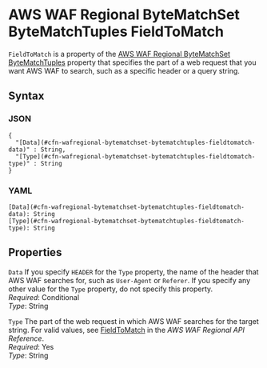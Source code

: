 # AWS WAF Regional ByteMatchSet ByteMatchTuples FieldToMatch<a name="aws-properties-wafregional-bytematchset-bytematchtuples-fieldtomatch"></a>

`FieldToMatch` is a property of the [AWS WAF Regional ByteMatchSet ByteMatchTuples](aws-properties-wafregional-bytematchset-bytematchtuples.md) property that specifies the part of a web request that you want AWS WAF to search, such as a specific header or a query string\.

## Syntax<a name="w2922ab1c21c10d221c13c19b5"></a>

### JSON<a name="aws-properties-wafregional-bytematchset-bytematchtuples-fieldtomatch-syntax.json"></a>

```
{
  "[Data](#cfn-wafregional-bytematchset-bytematchtuples-fieldtomatch-data)" : String,
  "[Type](#cfn-wafregional-bytematchset-bytematchtuples-fieldtomatch-type)" : String
}
```

### YAML<a name="aws-properties-wafregional-bytematchset-bytematchtuples-fieldtomatch-syntax.yaml"></a>

```
[Data](#cfn-wafregional-bytematchset-bytematchtuples-fieldtomatch-data): String
[Type](#cfn-wafregional-bytematchset-bytematchtuples-fieldtomatch-type): String
```

## Properties<a name="w2922ab1c21c10d221c13c19b7"></a>

`Data`  <a name="cfn-wafregional-bytematchset-bytematchtuples-fieldtomatch-data"></a>
If you specify `HEADER` for the `Type` property, the name of the header that AWS WAF searches for, such as `User-Agent` or `Referer`\. If you specify any other value for the `Type` property, do not specify this property\.  
*Required*: Conditional  
*Type*: String

`Type`  <a name="cfn-wafregional-bytematchset-bytematchtuples-fieldtomatch-type"></a>
The part of the web request in which AWS WAF searches for the target string\. For valid values, see [FieldToMatch](https://docs.aws.amazon.com/waf/latest/APIReference/API_regional_FieldToMatch.html) in the *AWS WAF Regional API Reference*\.  
*Required*: Yes  
*Type*: String